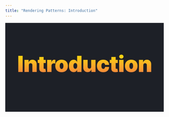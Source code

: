 ```yaml
---
title: "Rendering Patterns: Introduction"
---
```


![](/images/learning-patterns/rendering-patterns-1280w.jpg)
